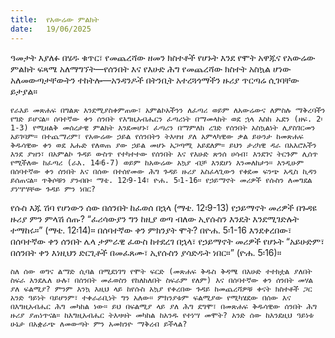 ```yaml
---
title:  የአውሬው ምልክት
date:   19/06/2025
---
```




ዓመታት እያለፉ በሄዱ ቁጥር፣ የመጨረሻው ዘመን ክስተቶች የሆኑት እንደ የሞት አዋጁና የአውሬው ምልክት ፍጻሜ አለማግኘት—የሰንበት እና የእሁድ ሕግ የመጨረሻው ክስተት አስኳል ሆነው አለመውጣታቸውትን ተከትሎ—አንዳንዶች በትንቢት አተረጓጎማችን ዙሪያ ጥርጣሬ ሲገባቸው ይታያል።

`የራእይ መጽሐፍ በግልጽ እንደሚያስቀምጠው፣ አምልኮአችንን ለፈጣሪ ወይም ለአውሬውና ለምስሉ ማቅረባችን የግድ ይሆናል። ሰባተኛው ቀን ሰንበት የእግዚአብሔርን ፈጣሪነት በማመላከት ወደ ኋላ እስከ ኤደን (ዘፍ. 2፡1-3) የሚዘልቅ መሰረታዊ ምልክት እንደመሆኑ፣ ፈጣሪን በማምለክ ረገድ የሰንበት አስኳልነት ሊያስገርመን አይገባም። በተጨማሪም፣ የአውሬው ኃይል የሰንበትን ትእዛዝ ያለ አምላካዊው ቃል ይሁንታ ከመጽሐፍ ቅዱሳዊው ቀን ወደ እሑድ የለወጠ ያው ኃይል መሆኑ አጋጣሚ አይደለም። ይህን ታሪካዊ ዳራ በአእሮአችን እንደ ያዝን፣ በአምልኮ ጉዳይ ውስጥ የተካተተው የሰንበት እና የእሁድ ጽንሰ ሀሳብ፣ እንደገና ትርጉም ሊሰጥ የሚችለው ከፈጣሪ (ራእ. 14፡6-7) ወይም ከአውሬው አኳያ ብቻ እንደሆነ እንመለከታን። እንዲሁም በሰባተኛው ቀን ሰንበት እና በሰው በተሰየመው ሕግ ጉዳይ ዙሪያ አስፈላጊውን የቀደመ ፍንጭ አዲስ ኪዳን ይሰጠናል። ጥቅሶቹን ያንብቡ፡ ማቴ. 12፡9-14፣ ዮሐ. 5፡1-16። የኃይማኖት መሪዎች የሱስን ለመግደል ያነሣሣቸው ጉዳይ ምን ነበር?`


የሱስ እጁ ሽባ የሆነውን ሰው በሰንበት ከፈወሰ በኋላ (ማቴ. 12፡9-13) የኃይማኖት መሪዎች በጉዳዩ ዙሪያ ምን ምላሽ ሰጡ? “ፈሪሳውያን ግን ከዚያ ወጣ ብለው ኢየሱስን እንዴት እንደሚገድሉት ተማከሩ።” (ማቴ. 12፡14)። በሰባተኛው ቀን ምክንያት ሞት? በዮሐ. 5፡1-16 እንደቀረበው፣ በሰባተኛው ቀን ሰንበት ሌላ ታምራዊ ፈውስ ከተደረገ በኋላ፣ የኃይማኖት መሪዎች የሆኑት “አይሁድም፣ በሰንበት ቀን እነዚህን ድርጊቶች በመፈጸሙ፣ ኢየሱስን ያሳድዱት ነበር።” (ዮሐ. 5፡16)።

`ስለ ሰው ወግና ልማድ ሲባል በሚደነገግ የሞት ፍርድ (መጽሐፍ ቅዱስ ቅዳሜ በእሁድ ተተክቷል ያለበት ስፍራ እንደሌለ ሁሉ፣ በሰንበት መፈወስን የከለከለበት ስፍራም የለም) እና በሰባተኛው ቀን ሰንበት መሃል ያለ ፍልሚያ? ምንም እንኳ እዚህ ላይ ከየሱስ አኳያ የቀረበው ጉዳይ ከመጨረሻዎቹ ቀናት ክስተቶች ጋር አንድ ዓይነት ባይሆንም፣ ተቀራራቢነት ግን አለው። ምክንያቱም ፍልሚያው የሚካሄደው በሰው እና በእግዚአብሔር ሕግ መካከል ነው። ይህ በፍልሚያ ላይ ያለ ሕግ ደግሞ፣ በመጽሐፍ ቅዱሳዊው ሰንበት ሕግ ዙሪያ ያጠነጥናል። ከእግዚአብሔር ትእዛዛት መካከል ከአንዱ የተነሣ መሞት? አንድ ሰው ከእንደዚህ ዓይነቱ ሁኔታ በአቋራጭ ለመውጣት ምን አመክንዮ ማቅረብ ይችላል?`